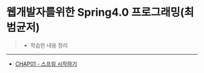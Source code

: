 # 웹개발자를위한 Spring4.0 프로그래밍(최범균저)
>- 학습한 내용 정리
--------------------------------------


* [CHAP01 - 스프링 시작하기](./arrange/chap01.md)
